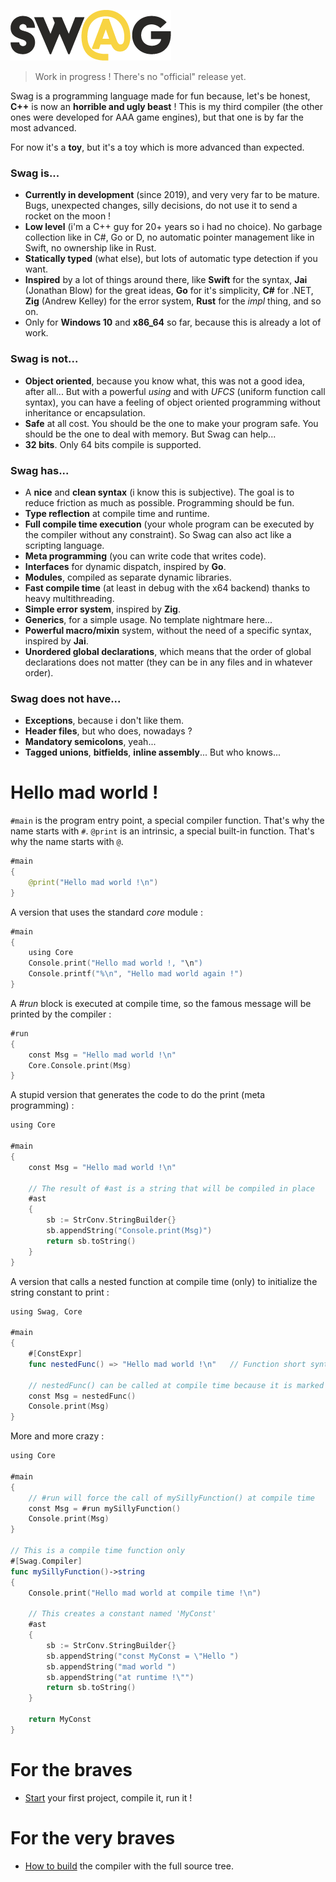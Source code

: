 ![Swag logo](docs/swag_logo.png)

> Work in progress ! There's no "official" release yet.

Swag is a programming language made for fun because, let's be honest, **C++** is now an **horrible and ugly beast** ! This is my third compiler (the other ones were developed for AAA game engines), but that one is by far the most advanced.

For now it's a **toy**, but it's a toy which is more advanced than expected.

### Swag is...
* **Currently in development** (since 2019), and very very far to be mature. Bugs, unexpected changes, silly decisions, do not use it to send a rocket on the moon !
* **Low level** (i'm a C++ guy for 20+ years so i had no choice). No garbage collection like in C#, Go or D, no automatic pointer management like in Swift, no ownership like in Rust.
* **Statically typed** (what else), but lots of automatic type detection if you want.
* **Inspired** by a lot of things around there, like **Swift** for the syntax, **Jai** (Jonathan Blow) for the great ideas, **Go** for it's simplicity, **C#** for .NET, **Zig** (Andrew Kelley) for the error system, **Rust** for the *impl* thing, and so on.
* Only for **Windows 10** and **x86_64** so far, because this is already a lot of work.

### Swag is not...
* **Object oriented**, because you know what, this was not a good idea, after all... But with a powerful *using* and with *UFCS* (uniform function call syntax), you can have a feeling of object oriented programming without inheritance or encapsulation.
* **Safe** at all cost. You should be the one to make your program safe. You should be the one to deal with memory. But Swag can help...
* **32 bits**. Only 64 bits compile is supported.

### Swag has...
* A **nice** and **clean syntax** (i know this is subjective). The goal is to reduce friction as much as possible. Programming should be fun.
* **Type reflection** at compile time and runtime.
* **Full compile time execution** (your whole program can be executed by the compiler without any constraint). So Swag can also act like a scripting language.
* **Meta programming** (you can write code that writes code).
* **Interfaces** for dynamic dispatch, inspired by **Go**.
* **Modules**, compiled as separate dynamic libraries.
* **Fast compile time** (at least in debug with the x64 backend) thanks to heavy multithreading.
* **Simple error system**, inspired by **Zig**.
* **Generics**, for a simple usage. No template nightmare here...
* **Powerful macro/mixin** system, without the need of a specific syntax, inspired by **Jai**.
* **Unordered global declarations**, which means that the order of global declarations does not matter (they can be in any files and in whatever order).

### Swag does not have...
* **Exceptions**, because i don't like them.
* **Header files**, but who does, nowadays ?
* **Mandatory semicolons**, yeah...
* **Tagged unions**, **bitfields**, **inline assembly**... But who knows...

# Hello mad world !

`#main` is the program entry point, a special compiler function. That's why the name starts with `#`.
`@print` is an intrinsic, a special built-in function. That's why the name starts with `@`.

``` swift
#main
{
    @print("Hello mad world !\n")
}
```
A version that uses the standard *core* module :

``` swift
#main
{
    using Core
    Console.print("Hello mad world !, "\n")
    Console.printf("%\n", "Hello mad world again !")
}
```
A *#run* block is executed at compile time, so the famous message will be printed by the compiler :

``` swift
#run
{
    const Msg = "Hello mad world !\n"
    Core.Console.print(Msg)
}
```
A stupid version that generates the code to do the print (meta programming) :

``` swift
using Core

#main
{
    const Msg = "Hello mad world !\n"

    // The result of #ast is a string that will be compiled in place
    #ast
    {
        sb := StrConv.StringBuilder{}
        sb.appendString("Console.print(Msg)")
        return sb.toString()
    }
}
```

A version that calls a nested function at compile time (only) to initialize the string constant to print :

``` swift
using Swag, Core

#main
{
    #[ConstExpr]
    func nestedFunc() => "Hello mad world !\n"   // Function short syntax

    // nestedFunc() can be called at compile time because it is marked with 'Swag.ConstExpr'
    const Msg = nestedFunc()
    Console.print(Msg)
}
```

More and more crazy :

``` swift
using Core

#main
{
    // #run will force the call of mySillyFunction() at compile time
    const Msg = #run mySillyFunction()
    Console.print(Msg)
}

// This is a compile time function only
#[Swag.Compiler]
func mySillyFunction()->string
{
    Console.print("Hello mad world at compile time !\n")

    // This creates a constant named 'MyConst'
    #ast
    {
        sb := StrConv.StringBuilder{}
        sb.appendString("const MyConst = \"Hello ")
        sb.appendString("mad world ")
        sb.appendString("at runtime !\"")
        return sb.toString()
    }

    return MyConst
}
```

# For the braves

* [Start](docs/getting_started.md) your first project, compile it, run it !

# For the very braves

* [How to build](docs/how_to_build_swag.md) the compiler with the full source tree.
